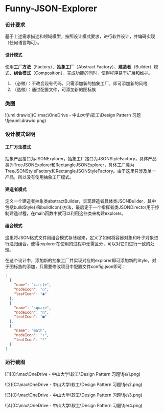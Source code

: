 # Funny-JSON-Explorer

### 设计要求

基于上述需求描述和领域模型，按照设计模式要求，进行软件设计，并编码实现（任何语言均可）。

#### 设计模式

使用**工厂方法**（Factory）、**抽象工厂**（Abstract Factory）、**建造者**（Builder）模式、**组合模式**（Composition），完成功能的同时，使得程序易于扩展和维护。

1. （必做）：不改变现有代码，只需添加新的抽象工厂，即可添加新的风格
2. （选做）：通过配置文件，可添加新的图标族

### 类图

![uml.drawio](C:\mac\OneDrive - 中山大学\软工\Design Pattern 习题\fje\uml.drawio.png)

### 设计模式说明

#### 工厂方法模式

抽象产品接口为JSONExplorer，抽象工厂接口为JSONStyleFactory，具体产品类为TreeJSONExplorer和RectangleJSONExplorer，具体工厂类为TreeJSONStyleFactory和RectangleJSONStyleFactory。由于这里只涉及单一产品，所以没有使用抽象工厂模式。

#### 建造者模式

定义一个建造者抽象类abstractBuilder，实现建造者具体类JSONBuilder，其中包括buildStyle()和buildIcon()方法，最后定于一个指挥者类JSONDirector用于控制建造过程，在main函数中就可以利用这些类来构建explorer。

#### 组合模式

这里将JSON格式文件用组合模式存储起来，定义了如何将容器对象和叶子对象进行递归组合，使得explorer在使用的过程中无需区分，可以对它们进行一致的处理。

在这个设计中，添加新的抽象工厂并实现对应的explorer即可添加新的Style。对于图标族的添加，只需要修改项目中配置文件config.json即可：

```json
[
  {
    "name": "circle",
    "nodeIcon": "○",
    "leafIcon": "●"
  },
  {
    "name": "square",
    "nodeIcon": "□",
    "leafIcon": "■"
  },
  {
    "name": "math",
    "nodeIcon": "+",
    "leafIcon": "*"
  }
]
```

### 运行截图

![1](C:\mac\OneDrive - 中山大学\软工\Design Pattern 习题\fje\1.png)

![2](C:\mac\OneDrive - 中山大学\软工\Design Pattern 习题\fje\2.png)

![3](C:\mac\OneDrive - 中山大学\软工\Design Pattern 习题\fje\3.png)

![4](C:\mac\OneDrive - 中山大学\软工\Design Pattern 习题\fje\4.png)